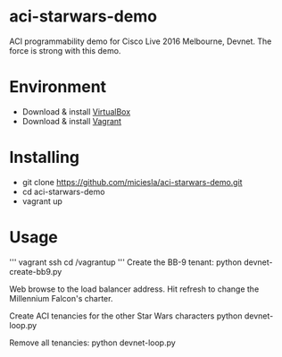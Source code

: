 # aci-starwars-demo
ACI programmability demo for Cisco Live 2016 Melbourne, Devnet. The force is strong with this demo.

# Environment

* Download & install [VirtualBox](https://www.virtualbox.org/)
* Download & install [Vagrant](https://www.vagrantup.com/downloads.html)

# Installing

* git clone https://github.com/miciesla/aci-starwars-demo.git
* cd aci-starwars-demo
* vagrant up

# Usage
'''
  vagrant ssh
  cd /vagrantup
'''
Create the BB-9 tenant:
  python devnet-create-bb9.py

  Web browse to the load balancer address. Hit refresh to change the Millennium Falcon's charter.

Create ACI tenancies for the other Star Wars characters
  python devnet-loop.py

Remove all tenancies:
  python devnet-loop.py
